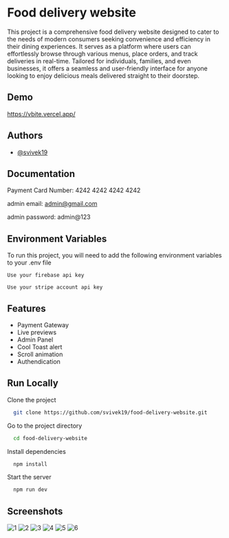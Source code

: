 
# Food delivery website

This project is a comprehensive food delivery website designed to cater to the needs of modern consumers seeking convenience and efficiency in their dining experiences. It serves as a platform where users can effortlessly browse through various menus, place orders, and track deliveries in real-time. Tailored for individuals, families, and even businesses, it offers a seamless and user-friendly interface for anyone looking to enjoy delicious meals delivered straight to their doorstep.




## Demo

https://vbite.vercel.app/



## Authors

- [@svivek19](https://www.github.com/svivek19)


## Documentation

Payment Card Number: 4242 4242 4242 4242

admin email: admin@gmail.com

admin password: admin@123 


## Environment Variables

To run this project, you will need to add the following environment variables to your .env file

`Use your firebase api key`

`Use your stripe account api key`


## Features

- Payment Gateway
- Live previews
- Admin Panel
- Cool Toast alert
- Scroll animation
- Authendication


## Run Locally

Clone the project

```bash
  git clone https://github.com/svivek19/food-delivery-website.git
```

Go to the project directory

```bash
  cd food-delivery-website
```

Install dependencies

```bash
  npm install
```

Start the server

```bash
  npm run dev
```


## Screenshots

![1](https://github.com/svivek19/food-delivery-website/assets/129610457/920823d7-8b05-476e-83aa-62bee20d959d)
![2](https://github.com/svivek19/food-delivery-website/assets/129610457/1dfa910a-82cd-44fb-8042-c4e9794310b4)
![3](https://github.com/svivek19/food-delivery-website/assets/129610457/102c0db6-09a4-4b36-ad51-7e18c18629fe)
![4](https://github.com/svivek19/food-delivery-website/assets/129610457/e2a6bf5a-0216-4d7b-8f9c-22fa3de59776)
![5](https://github.com/svivek19/food-delivery-website/assets/129610457/791b3492-ca79-4098-bb25-0d13b0e4e1d1)
![6](https://github.com/svivek19/food-delivery-website/assets/129610457/a9a740d0-729b-4faf-875d-d6faf739b288)
